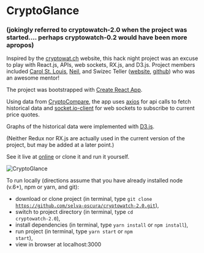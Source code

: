 # CryptoGlance 
### (jokingly referred to cryptowatch-2.0 when the project was started....  perhaps cryptowatch-0.2 would have been more apropos)

Inspired by the [cryptowat.ch](https://cryptowat.ch/) website, this hack night project was an excuse to play with React.js, APIs, web sockets, RX.js, and D3.js.  Project members included [Carol St. Louis](https://github.com/selva-oscura), [Neil](https://github.com/iccir919), and Swizec Teller ([website](https://swizec.com/), [github](https://github.com/Swizec)) who was an awesome mentor!

The project was bootstrapped with [Create React App](https://github.com/facebookincubator/create-react-app).

Using data from [CryptoCompare](https://www.cryptocompare.com), the app uses [axios](https://www.npmjs.com/package/axios) for api calls to fetch historical data and [socket.io-client](https://www.npmjs.com/package/socket.io-client) for web sockets to subscribe to current price quotes.

Graphs of the historical data were implemented with [D3.js](https://d3js.org/).

(Neither Redux nor RX.js are actually used in the current version of the project, but may be added at a later point.)

<p>See it live at <a href="https://selva-oscura.github.io/cryptowatch-2.0">online</a> or clone it and run it yourself.</p>

![CryptoGlance](https://github.com/selva-oscura/cryptowatch-2.0/blob/master/cryptoglance_screenshot.png)

To run locally (directions assume that you have already installed node (v.6+), npm or yarn, and git):
* download or clone project (in terminal, type <code>git clone https://github.com/selva-oscura/cryptowatch-2.0.git</code>),
* switch to project directory (in terminal, type <code>cd cryptowatch-2.0</code>),
* install dependencies (in terminal, type <code>yarn install</code> or <code>npm install</code>),
* run project (in terminal, type <code>yarn start</code> or <code>npm start</code>),
* view in browser at localhost:3000
